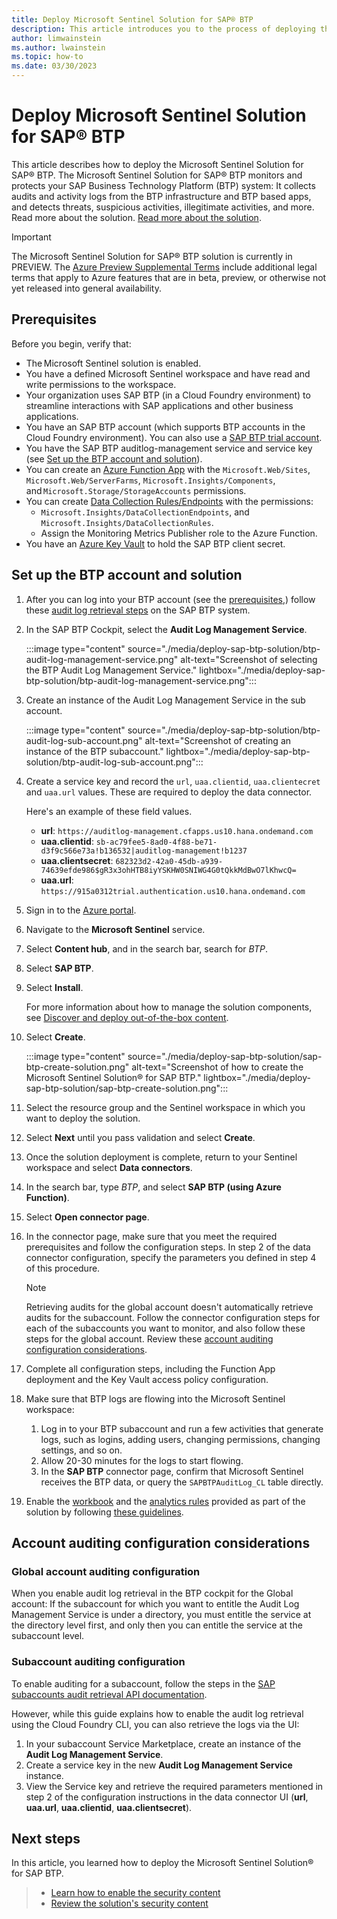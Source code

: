 ```yaml
---
title: Deploy Microsoft Sentinel Solution for SAP® BTP
description: This article introduces you to the process of deploying the Microsoft Sentinel Solution for SAP® BTP.
author: limwainstein
ms.author: lwainstein
ms.topic: how-to
ms.date: 03/30/2023
---
```


# Deploy Microsoft Sentinel Solution for SAP® BTP

This article describes how to deploy the Microsoft Sentinel Solution for SAP® BTP. The Microsoft Sentinel Solution for SAP® BTP monitors and protects your SAP Business Technology Platform (BTP) system: It collects audits and activity logs from the BTP infrastructure and BTP based apps, and detects threats, suspicious activities, illegitimate activities, and more. Read more about the solution. [Read more about the solution](sap-btp-solution-overview.md).

> [!IMPORTANT]
> The Microsoft Sentinel Solution for SAP® BTP solution is currently in PREVIEW. The [Azure Preview Supplemental Terms](https://azure.microsoft.com/support/legal/preview-supplemental-terms/) include additional legal terms that apply to Azure features that are in beta, preview, or otherwise not yet released into general availability.

## Prerequisites

Before you begin, verify that:

- The Microsoft Sentinel solution is enabled. 
- You have a defined Microsoft Sentinel workspace and have read and write permissions to the workspace.
- Your organization uses SAP BTP (in a Cloud Foundry environment) to streamline interactions with SAP applications and other business applications.
- You have an SAP BTP account (which supports BTP accounts in the Cloud Foundry environment). You can also use a [SAP BTP trial account](https://cockpit.hanatrial.ondemand.com/).
- You have the SAP BTP auditlog-management service and service key (see [Set up the BTP account and solution](#set-up-the-btp-account-and-solution)). 
- You can create an [Azure Function App](../../azure-functions/functions-overview.md) with the `Microsoft.Web/Sites`, `Microsoft.Web/ServerFarms`, `Microsoft.Insights/Components`, and `Microsoft.Storage/StorageAccounts` permissions.
- You can create [Data Collection Rules/Endpoints](../../azure-monitor/essentials/data-collection-rule-overview.md) with the permissions: 
    - `Microsoft.Insights/DataCollectionEndpoints`, and `Microsoft.Insights/DataCollectionRules`.
    - Assign the Monitoring Metrics Publisher role to the Azure Function. 
- You have an [Azure Key Vault](../../key-vault/general/overview.md) to hold the SAP BTP client secret. 

## Set up the BTP account and solution

1. After you can log into your BTP account (see the [prerequisites](#prerequisites),) follow these [audit log retrieval steps](https://help.sap.com/docs/btp/sap-business-technology-platform/audit-log-retrieval-api-usage-for-subaccounts-in-cloud-foundry-environment) on the SAP BTP system. 
1. In the SAP BTP Cockpit, select the **Audit Log Management Service**.

    :::image type="content" source="./media/deploy-sap-btp-solution/btp-audit-log-management-service.png" alt-text="Screenshot of selecting the BTP Audit Log Management Service." lightbox="./media/deploy-sap-btp-solution/btp-audit-log-management-service.png":::

1. Create an instance of the Audit Log Management Service in the sub account.

    :::image type="content" source="./media/deploy-sap-btp-solution/btp-audit-log-sub-account.png" alt-text="Screenshot of creating an instance of the BTP subaccount." lightbox="./media/deploy-sap-btp-solution/btp-audit-log-sub-account.png":::
 
1.	Create a service key and record the `url`, `uaa.clientid`, `uaa.clientecret` and `uaa.url` values. These are required to deploy the data connector.
    
    Here's an example of these field values.

    - **url**: `https://auditlog-management.cfapps.us10.hana.ondemand.com`
    - **uaa.clientid**: `sb-ac79fee5-8ad0-4f88-be71-d3f9c566e73a!b136532|auditlog-management!b1237`
    - **uaa.clientsecret**: `682323d2-42a0-45db-a939-74639efde986$gR3x3ohHTB8iyYSKHW0SNIWG4G0tQkkMdBwO7lKhwcQ=`
    - **uaa.url**: `https://915a0312trial.authentication.us10.hana.ondemand.com`

1. Sign in to the [Azure portal](https://portal.azure.com).
1. Navigate to the **Microsoft Sentinel** service.
1. Select **Content hub**, and in the search bar, search for *BTP*.
1. Select **SAP BTP**.
1. Select **Install**.

    For more information about how to manage the solution components, see [Discover and deploy out-of-the-box content](../sentinel-solutions-deploy.md).

1. Select **Create**.

    :::image type="content" source="./media/deploy-sap-btp-solution/sap-btp-create-solution.png" alt-text="Screenshot of how to create the Microsoft Sentinel Solution® for SAP BTP." lightbox="./media/deploy-sap-btp-solution/sap-btp-create-solution.png":::

1. Select the resource group and the Sentinel workspace in which you want to deploy the solution. 
1. Select **Next** until you pass validation and select **Create**.
1. Once the solution deployment is complete, return to your Sentinel workspace and select **Data connectors**. 
1. In the search bar, type *BTP*, and select **SAP BTP (using Azure Function)**. 
1. Select **Open connector page**.
1. In the connector page, make sure that you meet the required prerequisites and follow the configuration steps. In step 2 of the data connector configuration, specify the parameters you defined in step 4 of this procedure.    
    
    > [!NOTE]
    > Retrieving audits for the global account doesn't automatically retrieve audits for the subaccount. Follow the connector configuration steps for each of the subaccounts you want to monitor, and also follow these steps for the global account. Review these [account auditing configuration considerations](#account-auditing-configuration-considerations).

1. Complete all configuration steps, including the Function App deployment and the Key Vault access policy configuration. 
1. Make sure that BTP logs are flowing into the Microsoft Sentinel workspace:
    1. Log in to your BTP subaccount and run a few activities that generate logs, such as logins, adding users, changing permissions, changing settings, and so on.
    1. Allow 20-30 minutes for the logs to start flowing.
    1. In the **SAP BTP** connector page, confirm that Microsoft Sentinel receives the BTP data, or query the `SAPBTPAuditLog_CL` table directly. 

1. Enable the [workbook](sap-btp-security-content.md#sap-btp-workbook) and the [analytics rules](sap-btp-security-content.md#built-in-analytics-rules) provided as part of the solution by following [these guidelines](../sentinel-solutions-deploy.md#analytics-rule).

## Account auditing configuration considerations

### Global account auditing configuration

When you enable audit log retrieval in the BTP cockpit for the Global account: If the subaccount for which you want to entitle the Audit Log Management Service is under a directory, you must entitle the service at the directory level first, and only then you can entitle the service at the subaccount level.

### Subaccount auditing configuration 

To enable auditing for a subaccount, follow the steps in the [SAP subaccounts audit retrieval API documentation](https://help.sap.com/docs/btp/sap-business-technology-platform/audit-log-retrieval-api-usage-for-subaccounts-in-cloud-foundry-environment).

However, while this guide explains how to enable the audit log retrieval using the Cloud Foundry CLI, you can also retrieve the logs via the UI:

1. In your subaccount Service Marketplace, create an instance of the **Audit Log Management Service**.
1. Create a service key in the new **Audit Log Management Service** instance.
1. View the Service key and retrieve the required parameters mentioned in step 2 of the configuration instructions in the data connector UI (**url**, **uaa.url**, **uaa.clientid**, **uaa.clientsecret**).

## Next steps

In this article, you learned how to deploy the Microsoft Sentinel Solution® for SAP BTP.
> 
> - [Learn how to enable the security content](../sentinel-solutions-deploy.md#analytics-rule)
> - [Review the solution's security content](sap-btp-security-content.md)

